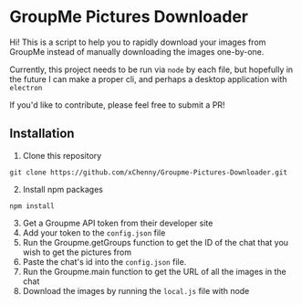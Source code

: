 # GroupMe Pictures Downloader

Hi! This is a script to help you to rapidly download your images from GroupMe instead of manually downloading the images one-by-one.

Currently, this project needs to be run via `node` by each file, but hopefully in the future I can make a proper cli, and perhaps a desktop application with `electron`

If you'd like to contribute, please feel free to submit a PR!

## Installation

1. Clone this repository

`git clone https://github.com/xChenny/Groupme-Pictures-Downloader.git`

2. Install npm packages

`npm install`

3. Get a Groupme API token from their developer site
4. Add your token to the `config.json` file
5. Run the Groupme.getGroups function to get the ID of the chat that you wish to get the pictures from
6. Paste the chat's id into the `config.json` file.
7. Run the Groupme.main function to get the URL of all the images in the chat
8. Download the images by running the `local.js` file with node
